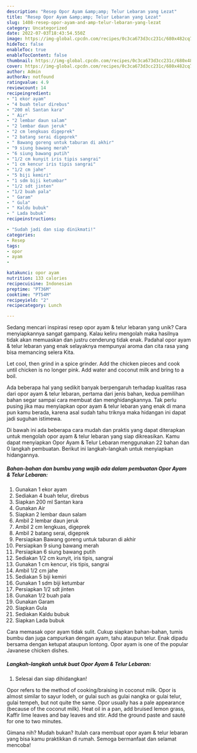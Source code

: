 ```yaml
---
description: "Resep Opor Ayam &amp;amp; Telur Lebaran yang Lezat"
title: "Resep Opor Ayam &amp;amp; Telur Lebaran yang Lezat"
slug: 1408-resep-opor-ayam-and-amp-telur-lebaran-yang-lezat
category: Uncategorized
date: 2022-07-03T18:43:54.550Z
image: https://img-global.cpcdn.com/recipes/0c3ca673d3cc231c/680x482cq70/opor-ayam-telur-lebaran-foto-resep-utama.jpg
hideToc: false
enableToc: true
enableTocContent: false
thumbnail: https://img-global.cpcdn.com/recipes/0c3ca673d3cc231c/680x482cq70/opor-ayam-telur-lebaran-foto-resep-utama.jpg
cover: https://img-global.cpcdn.com/recipes/0c3ca673d3cc231c/680x482cq70/opor-ayam-telur-lebaran-foto-resep-utama.jpg
author: Admin
authorAv: notfound
ratingvalue: 4.9
reviewcount: 14
recipeingredient:
- "1 ekor ayam"
- "4 buah telur direbus"
- "200 ml Santan kara"
- " Air"
- "2 lembar daun salam"
- "2 lembar daun jeruk"
- "2 cm lengkuas digeprek"
- "2 batang serai digeprek"
- " Bawang goreng untuk taburan di akhir"
- "9 siung bawang merah"
- "6 siung bawang putih"
- "1/2 cm kunyit iris tipis sangrai"
- "1 cm kencur iris tipis sangrai"
- "1/2 cm jahe"
- "5 biji kemiri"
- "1 sdm biji ketumbar"
- "1/2 sdt jinten"
- "1/2 buah pala"
- " Garam"
- " Gula"
- " Kaldu bubuk"
- " Lada bubuk"
recipeinstructions:

- "Sudah jadi dan siap dinikmati!"
categories:
- Resep
tags:
- opor
- ayam
- 

katakunci: opor ayam  
nutrition: 133 calories
recipecuisine: Indonesian
preptime: "PT36M"
cooktime: "PT54M"
recipeyield: "2"
recipecategory: Lunch

---
```





Sedang mencari inspirasi resep opor ayam &amp; telur lebaran yang unik? Cara menyiapkannya sangat gampang. Kalau keliru mengolah maka hasilnya tidak akan memuaskan dan justru cenderung tidak enak. Padahal opor ayam &amp; telur lebaran yang enak selayaknya mempunyai aroma dan cita rasa yang bisa memancing selera Kita.





Let cool, then grind in a spice grinder. Add the chicken pieces and cook until chicken is no longer pink. Add water and coconut milk and bring to a boil.

Ada beberapa hal yang sedikit banyak berpengaruh terhadap kualitas rasa dari opor ayam &amp; telur lebaran, pertama dari jenis bahan, kedua pemilihan bahan segar sampai cara membuat dan menghidangkannya. Tak perlu pusing jika mau menyiapkan opor ayam &amp; telur lebaran yang enak di mana pun kamu berada, karena asal sudah tahu triknya maka hidangan ini dapat jadi suguhan istimewa.






Di bawah ini ada beberapa cara mudah dan praktis yang dapat diterapkan untuk mengolah opor ayam &amp; telur lebaran yang siap dikreasikan. Kamu dapat menyiapkan Opor Ayam &amp; Telur Lebaran menggunakan 22 bahan dan 0 langkah pembuatan. Berikut ini langkah-langkah untuk menyiapkan hidangannya.

<!--inarticleads1-->

##### Bahan-bahan dan bumbu yang wajib ada dalam pembuatan Opor Ayam &amp; Telur Lebaran:

1. Gunakan 1 ekor ayam
1. Sediakan 4 buah telur, direbus
1. Siapkan 200 ml Santan kara
1. Gunakan  Air
1. Siapkan 2 lembar daun salam
1. Ambil 2 lembar daun jeruk
1. Ambil 2 cm lengkuas, digeprek
1. Ambil 2 batang serai, digeprek
1. Persiapkan  Bawang goreng untuk taburan di akhir
1. Persiapkan 9 siung bawang merah
1. Persiapkan 6 siung bawang putih
1. Sediakan 1/2 cm kunyit, iris tipis, sangrai
1. Gunakan 1 cm kencur, iris tipis, sangrai
1. Ambil 1/2 cm jahe
1. Sediakan 5 biji kemiri
1. Gunakan 1 sdm biji ketumbar
1. Persiapkan 1/2 sdt jinten
1. Gunakan 1/2 buah pala
1. Gunakan  Garam
1. Siapkan  Gula
1. Sediakan  Kaldu bubuk
1. Siapkan  Lada bubuk


Cara memasak opor ayam tidak sulit. Cukup siapkan bahan-bahan, tumis bumbu dan juga campurkan dengan ayam, tahu ataupun telur. Enak dipadu bersama dengan ketupat ataupun lontong. Opor ayam is one of the popular Javanese chicken dishes. 

<!--inarticleads2-->

##### Langkah-langkah untuk buat Opor Ayam &amp; Telur Lebaran:


1. Selesai dan siap dihidangkan!

Opor refers to the method of cooking/braising in coconut milk. Opor is almost similar to sayur lodeh, or gulai such as gulai nangka or gulai telur, gulai tempeh, but not quite the same. Opor usually has a pale appearance (because of the coconut milk). Heat oil in a pan, add bruised lemon grass, Kaffir lime leaves and bay leaves and stir. Add the ground paste and sauté for one to two minutes. 

Gimana nih? Mudah bukan? Itulah cara membuat opor ayam &amp; telur lebaran yang bisa kamu praktikkan di rumah. Semoga bermanfaat dan selamat mencoba!
